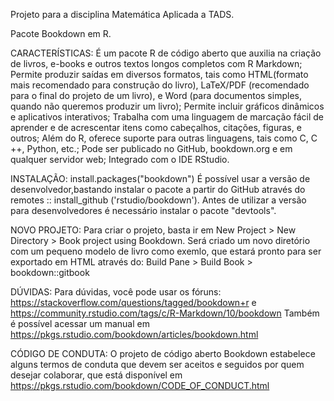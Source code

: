 Projeto para a disciplina Matemática Aplicada a TADS.

Pacote Bookdown em R.

CARACTERÍSTICAS:
É um pacote R de código aberto que auxilia na criação de livros, e-books e outros textos longos completos com R Markdown;
Permite produzir saídas em diversos formatos, tais como HTML(formato mais recomendado para construção do livro), LaTeX/PDF (recomendado para o final do projeto de um livro), e Word (para documentos simples, quando não queremos produzir um livro);
Permite incluir gráficos dinâmicos e aplicativos interativos;
Trabalha com uma linguagem de marcação fácil de aprender e de acrescentar itens como cabeçalhos, citações, figuras, e outros;
Além do R, oferece suporte para outras linguagens, tais como C, C ++, Python, etc.;
Pode ser publicado no GitHub, bookdown.org e em qualquer servidor web;
Integrado com o IDE RStudio.

INSTALAÇÃO:
install.packages("bookdown") É possível usar a versão de desenvolvedor,bastando instalar o pacote a partir do GitHub através do remotes :: install_github ('rstudio/bookdown'). Antes de utilizar a versão para desenvolvedores é necessário instalar o pacote "devtools".

NOVO PROJETO: 
Para criar o projeto, basta ir em New Project > New Directory > Book project using Bookdown. Será criado um novo diretório com um pequeno modelo de livro como exemlo, que estará pronto para ser exportado em HTML através do: Build Pane > Build Book > bookdown::gitbook 

DÚVIDAS: 
Para dúvidas, você pode usar os fóruns: https://stackoverflow.com/questions/tagged/bookdown+r e https://community.rstudio.com/tags/c/R-Markdown/10/bookdown
Também é possível acessar um manual em https://pkgs.rstudio.com/bookdown/articles/bookdown.html

CÓDIGO DE CONDUTA:
O projeto de código aberto Bookdown estabelece alguns termos de conduta que devem ser aceitos e seguidos por quem desejar colaborar, que está disponível em https://pkgs.rstudio.com/bookdown/CODE_OF_CONDUCT.html
